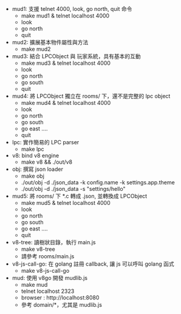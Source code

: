 - mud1: 支援 telnet 4000, look, go north, quit 命令
	- make mud1 & telnet localhost 4000
	- look
	- go north
	- quit
- mud2: 擴展基本物件屬性與方法
	- make mud2
- mud3: 結合 LPCObject 與 玩家系統，具有基本的互動
	- make mud3 & telnet localhost 4000
	- look
	- go north
	- go south
	- quit
- mud4: 將 LPCObject 獨立在 rooms/ 下，還不是完整的 lpc object
	- make mud4 & telnet localhost 4000
	- look
	- go north
	- go south
	- go east ....
	- quit
- lpc: 實作簡易的 LPC parser
	- make lpc
- v8: bind v8 engine
    - make v8 && ./out/v8
- obj: 撰寫 json loader 
    - make obj
    - ./out/obj -d ./json_data -k config.name -k settings.app.theme
    - ./out/obj -d ./json_data -s "settings/hello"
- mud5: 將 rooms/ 下 *.c 轉成 .json, 並轉換成 LPCObject
	- make mud5 & telnet localhost 4000
	- look
	- go north
	- go south
	- go east ....
	- quit
- v8-tree: 讀樹狀目錄，執行 main.js
    - make v8-tree
    - 請參考 rooms/main.js
- v8-js-call-go: 在 golang 註冊 callback, 讓 js 可以呼叫 golang 函式
	- make v8-js-call-go
- mud: 使用 v8go 開發 mudlib.js
    - make mud
    - telnet localhost 2323
    - browser : http://localhost:8080
    - 參考 domain/*，尤其是 mudlib.js
